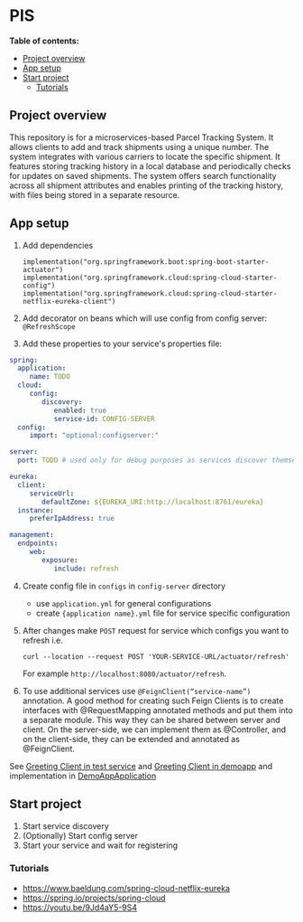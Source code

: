 # PIS

**Table of contents:**
* [Project overview](#project-overview)
* [App setup](#app-setup)
* [Start project](#start-project)
  * [Tutorials](#tutorials)

## Project overview
This repository is for a microservices-based Parcel Tracking System. It allows clients to add and track shipments using a unique number. 
The system integrates with various carriers to locate the specific shipment. It features storing tracking history in a local database and periodically checks for updates on saved shipments. 
The system offers search functionality across all shipment attributes and enables printing of the tracking history, with files being stored in a separate resource.

## App setup

1. Add dependencies 
    ```
    implementation("org.springframework.boot:spring-boot-starter-actuator")
    implementation("org.springframework.cloud:spring-cloud-starter-config")
    implementation("org.springframework.cloud:spring-cloud-starter-netflix-eureka-client")
    ```

2. Add decorator on beans which will use config from config server:
`@RefreshScope`

3. Add these properties to your service's properties file:
 ```yaml
spring:
   application:
      name: TODO
   cloud:
      config:
         discovery:
            enabled: true
            service-id: CONFIG-SERVER
   config:
      import: "optional:configserver:"

server:
   port: TODO # used only for debug purposes as services discover themselves using service-discovery

eureka:
   client:
      serviceUrl:
         defaultZone: ${EUREKA_URI:http://localhost:8761/eureka}
   instance:
      preferIpAddress: true

management:
   endpoints:
      web:
         exposure:
            include: refresh
 ```
4. Create config file in `configs` in `config-server` directory

   - use `application.yml` for general configurations
   - create `{application name}.yml` file for service specific configuration

5. After changes make `POST` request for service which configs you want to refresh i.e.
   ```shell
   curl --location --request POST 'YOUR-SERVICE-URL/actuator/refresh'
   ```
   For example `http://localhost:8080/actuator/refresh`.

6. To use additional services use `@FeignClient(“service-name”)` annotation.
A good method for creating such Feign Clients is to create interfaces with @RequestMapping annotated methods and put them into a separate module. 
This way they can be shared between server and client. On the server-side, we can implement them as @Controller, and on the client-side, they can be extended and annotated as @FeignClient.

See [Greeting Client in test service](test-service/src/main/java/com/parcel/testservice/GreetingController.java) and 
[Greeting Client in demoapp](demo-app/src/main/java/com/parcel/demoapp/GreetingClient.java) and implementation in 
[DemoAppApplication](demo-app/src/main/java/com/parcel/demoapp/DemoAppApplication.java)

## Start project
1. Start service discovery
2. (Optionally) Start config server
3. Start your service and wait for registering

### Tutorials
- https://www.baeldung.com/spring-cloud-netflix-eureka
- https://spring.io/projects/spring-cloud
- https://youtu.be/9Jd4aY5-9S4